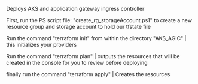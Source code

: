 Deploys AKS and application gateway ingress controller

First, run the PS script file: "create_rg_storageAccount.ps1" to create a new resource group and storage account to hold our tfstate file

Run the command "terraform init" from within the directory "AKS_AGIC" | this initializes your providers 

Run the command "terraform plan" | outputs the resources that will be created in the console for you to review before deploying

finally run the command "terraform apply" | Creates the resources 